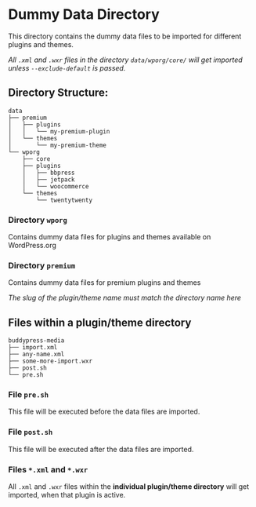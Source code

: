 # Dummy Data Directory #

This directory contains the dummy data files to be imported for different plugins and themes.

_All `.xml` and `.wxr` files in the directory `data/wporg/core/` will get imported unless `--exclude-default` is passed._

## Directory Structure: ##

```
data
├── premium
│   ├── plugins
│   │   └── my-premium-plugin
│   └── themes
│       └── my-premium-theme
└── wporg
    ├── core
    ├── plugins
    │   ├── bbpress
    │   ├── jetpack
    │   └── woocommerce
    └── themes
        └── twentytwenty

```

### Directory `wporg` ###
Contains dummy data files for plugins and themes available on WordPress.org

### Directory `premium` ###
Contains dummy data files for premium plugins and themes

*The slug of the plugin/theme name must match the directory name here*

## Files within a plugin/theme directory ##

```
buddypress-media
├── import.xml
├── any-name.xml
├── some-more-import.wxr
├── post.sh
└── pre.sh
```

### File `pre.sh` ###

This file will be executed before the data files are imported.

### File `post.sh` ###

This file will be executed after the data files are imported.

### Files `*.xml` and `*.wxr` ###

All `.xml` and `.wxr` files within the **individual plugin/theme directory** will get imported, when that plugin is active.